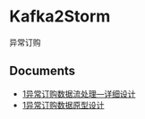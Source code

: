 # Kafka2Storm
异常订购

## Documents
- [1异常订购数据流处理—详细设计](https://github.com/SwanSpouse/Kafka2Storm/blob/master/Docs/1%E5%BC%82%E5%B8%B8%E8%AE%A2%E8%B4%AD%E6%95%B0%E6%8D%AE%E6%B5%81%E5%A4%84%E7%90%86%E2%80%94%E8%AF%A6%E7%BB%86%E8%AE%BE%E8%AE%A1.md)
- [1异常订购数据原型设计](https://github.com/SwanSpouse/Kafka2Storm/blob/master/Docs/2%E5%BC%82%E5%B8%B8%E8%AE%A2%E8%B4%AD%E6%95%B0%E6%8D%AE%E5%8E%9F%E5%9E%8B.md)


